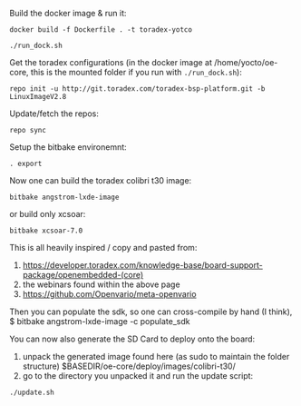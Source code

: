 Build the docker image & run it:

 ``````docker build -f Dockerfile . -t toradex-yotco``````
 
 ``````./run_dock.sh``````

Get the toradex configurations (in the docker 
image at /home/yocto/oe-core, this is the mounted folder if you run with ``````./run_dock.sh``````):

``````repo init -u http://git.toradex.com/toradex-bsp-platform.git -b LinuxImageV2.8``````

Update/fetch the repos:

``````repo sync``````

Setup the bitbake environemnt:

``````. export``````

Now one can build the toradex colibri t30 image:

``````bitbake angstrom-lxde-image``````

or build only xcsoar:

``````bitbake xcsoar-7.0``````
 
This is all heavily inspired / copy and pasted from:
 1. https://developer.toradex.com/knowledge-base/board-support-package/openembedded-(core)
 2. the webinars found within the above page
 3. https://github.com/Openvario/meta-openvario


Then you can populate the sdk, so one can cross-compile by hand (I think),
  $ bitbake angstrom-lxde-image -c populate_sdk

You can now also generate the SD Card to deploy onto the board:
1. unpack the generated image found here (as sudo to maintain the folder structure)
  $BASEDIR/oe-core/deploy/images/colibri-t30/
2. go to the directory you unpacked it and run the update script:

``````./update.sh``````
